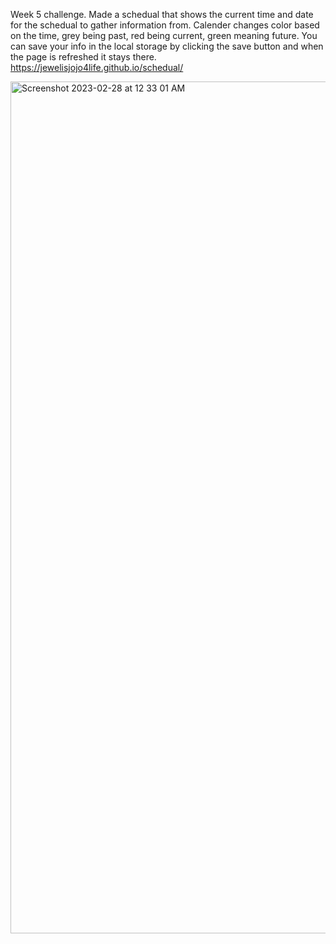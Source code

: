Week 5 challenge. 
Made a schedual that shows the current time and date for the schedual to gather information from. Calender changes color based on the time, grey being past, red being current, green meaning future. You can save your info in the local storage by clicking the save button and when the page is refreshed it stays there.
https://jewelisjojo4life.github.io/schedual/

<img width="1363" alt="Screenshot 2023-02-28 at 12 33 01 AM" src="https://user-images.githubusercontent.com/118615641/221763350-c625d08e-4743-4012-9362-7ecbe145359c.png">

